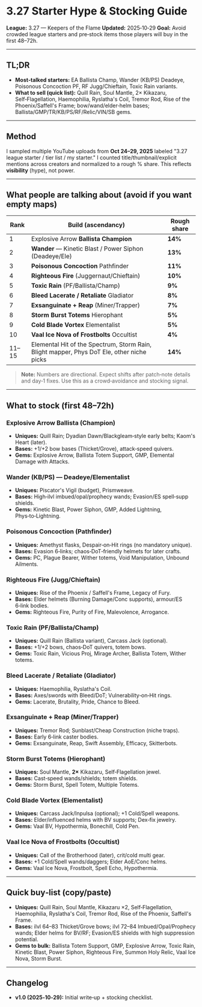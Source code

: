 # 3.27 Starter Hype & Stocking Guide

**League:** 3.27 — Keepers of the Flame
**Updated:** 2025‑10‑29
**Goal:** Avoid crowded league starters and pre‑stock items those players will buy in the first 48–72h.

---

## TL;DR

* **Most‑talked starters:** EA Ballista Champ, Wander (KB/PS) Deadeye, Poisonous Concoction PF, RF Jugg/Chieftain, Toxic Rain variants.
* **What to sell (quick list):** Quill Rain, Soul Mantle, 2× Kikazaru, Self‑Flagellation, Haemophilia, Ryslatha's Coil, Tremor Rod, Rise of the Phoenix/Saffell's Frame; bow/wand/elder‑helm bases; Ballista/GMP/TR/KB/PS/RF/Relic/VIN/SB gems.

---

## Method

I sampled multiple YouTube uploads from **Oct 24–29, 2025** labeled "3.27 league starter / tier list / my starter." I counted title/thumbnail/explicit mentions across creators and normalized to a rough % share. This reflects **visibility** (hype), not power.

---

## What people are talking about (avoid if you want empty maps)

| Rank  | Build (ascendancy)                                                                        | Rough share |
| ----- | ----------------------------------------------------------------------------------------- | ----------- |
| 1     | Explosive Arrow **Ballista Champion**                                                     | **14%**     |
| 2     | **Wander** — Kinetic Blast / Power Siphon (Deadeye/Ele)                                   | **13%**     |
| 3     | **Poisonous Concoction** Pathfinder                                                       | **11%**     |
| 4     | **Righteous Fire** (Juggernaut/Chieftain)                                                 | **10%**     |
| 5     | **Toxic Rain** (PF/Ballista/Champ)                                                        | **9%**      |
| 6     | **Bleed Lacerate / Retaliate** Gladiator                                                  | **8%**      |
| 7     | **Exsanguinate + Reap** (Miner/Trapper)                                                   | **7%**      |
| 8     | **Storm Burst Totems** Hierophant                                                         | **5%**      |
| 9     | **Cold Blade Vortex** Elementalist                                                        | **5%**      |
| 10    | **Vaal Ice Nova of Frostbolts** Occultist                                                 | **4%**      |
| 11–15 | Elemental Hit of the Spectrum, Storm Rain, Blight mapper, Phys DoT Ele, other niche picks | **14%**     |

> **Note:** Numbers are directional. Expect shifts after patch‑note details and day‑1 fixes. Use this as a crowd‑avoidance and stocking signal.

---

## What to stock (first 48–72h)

### Explosive Arrow Ballista (Champion)

* **Uniques:** Quill Rain; Dyadian Dawn/Blackgleam‑style early belts; Kaom's Heart (later).
* **Bases:** +1/+2 bow bases (Thicket/Grove), attack‑speed quivers.
* **Gems:** Explosive Arrow, Ballista Totem Support, GMP, Elemental Damage with Attacks.

### Wander (KB/PS) — Deadeye/Elementalist

* **Uniques:** Piscator's Vigil (budget), Prismweave.
* **Bases:** High‑ilvl imbued/opal/prophecy wands; Evasion/ES spell‑supp shields.
* **Gems:** Kinetic Blast, Power Siphon, GMP, Added Lightning, Phys‑to‑Lightning.

### Poisonous Concoction (Pathfinder)

* **Uniques:** Amethyst flasks, Despair‑on‑Hit rings (no mandatory unique).
* **Bases:** Evasion 6‑links; chaos‑DoT‑friendly helmets for later crafts.
* **Gems:** PC, Plague Bearer, Wither totems, Void Manipulation, Unbound Ailments.

### Righteous Fire (Jugg/Chieftain)

* **Uniques:** Rise of the Phoenix / Saffell's Frame, Legacy of Fury.
* **Bases:** Elder helmets (Burning Damage/Conc supports), armour/ES 6‑link bodies.
* **Gems:** Righteous Fire, Purity of Fire, Malevolence, Arrogance.

### Toxic Rain (PF/Ballista/Champ)

* **Uniques:** Quill Rain (Ballista variant), Carcass Jack (optional).
* **Bases:** +1/+2 bows, chaos‑DoT quivers, totem bows.
* **Gems:** Toxic Rain, Vicious Proj, Mirage Archer, Ballista Totem, Wither totems.

### Bleed Lacerate / Retaliate (Gladiator)

* **Uniques:** Haemophilia, Ryslatha's Coil.
* **Bases:** Axes/swords with Bleed/DoT; Vulnerability‑on‑Hit rings.
* **Gems:** Lacerate, Brutality, Pride, Chance to Bleed.

### Exsanguinate + Reap (Miner/Trapper)

* **Uniques:** Tremor Rod; Sunblast/Cheap Construction (niche traps).
* **Bases:** Early 6‑link caster bodies.
* **Gems:** Exsanguinate, Reap, Swift Assembly, Efficacy, Skitterbots.

### Storm Burst Totems (Hierophant)

* **Uniques:** Soul Mantle, **2×** Kikazaru, Self‑Flagellation jewel.
* **Bases:** Cast‑speed wands/shields; totem shields.
* **Gems:** Storm Burst, Spell Totem, Multiple Totems.

### Cold Blade Vortex (Elementalist)

* **Uniques:** Carcass Jack/Inpulsa (optional); +1 Cold/Spell weapons.
* **Bases:** Elder/influenced helms with BV supports; Dex‑fix jewelry.
* **Gems:** Vaal BV, Hypothermia, Bonechill, Cold Pen.

### Vaal Ice Nova of Frostbolts (Occultist)

* **Uniques:** Call of the Brotherhood (later), crit/cold multi gear.
* **Bases:** +1 Cold/Spell wands/daggers; Elder AoE/Conc helms.
* **Gems:** Vaal Ice Nova, Frostbolt, Spell Echo, Hypothermia.

---

## Quick buy‑list (copy/paste)

* **Uniques:** Quill Rain, Soul Mantle, Kikazaru ×2, Self‑Flagellation, Haemophilia, Ryslatha's Coil, Tremor Rod, Rise of the Phoenix, Saffell's Frame.
* **Bases:** ilvl 64–83 Thicket/Grove bows; ilvl 72–84 Imbued/Opal/Prophecy wands; Elder helms for BV/RF; Evasion/ES shields with high suppression potential.
* **Gems to bulk:** Ballista Totem Support, GMP, Explosive Arrow, Toxic Rain, Kinetic Blast, Power Siphon, Righteous Fire, Summon Holy Relic, Vaal Ice Nova, Storm Burst.

---

## Changelog

* **v1.0 (2025‑10‑29):** Initial write‑up + stocking checklist.

